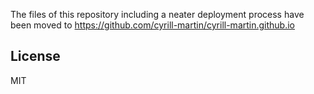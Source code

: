 The files of this repository including a neater deployment process have been moved to https://github.com/cyrill-martin/cyrill-martin.github.io

## License

MIT
